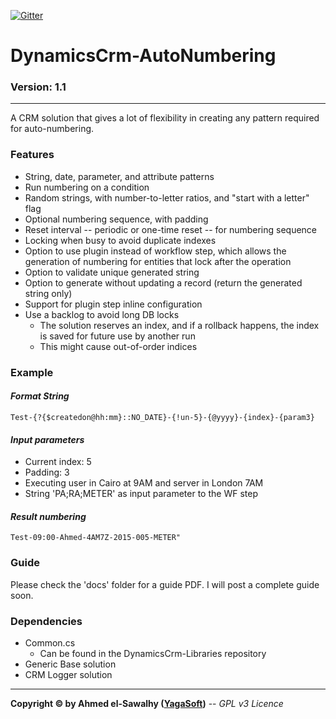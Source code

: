 [![Gitter](https://badges.gitter.im/Join%20Chat.svg)](https://gitter.im/yagasoft/DynamicsCrm-AutoNumbering?utm_source=badge&utm_medium=badge&utm_campaign=pr-badge)

# DynamicsCrm-AutoNumbering
### Version: 1.1
---

A CRM solution that gives a lot of flexibility in creating any pattern required for auto-numbering.

### Features

  + String, date, parameter, and attribute patterns
  + Run numbering on a condition
  + Random strings, with number-to-letter ratios, and "start with a letter" flag
  + Optional numbering sequence, with padding
  + Reset interval -- periodic or one-time reset -- for numbering sequence
  + Locking when busy to avoid duplicate indexes
  + Option to use plugin instead of workflow step, which allows the generation of numbering for entities that lock after the operation
  + Option to validate unique generated string
  + Option to generate without updating a record (return the generated string only)
  + Support for plugin step inline configuration
  + Use a backlog to avoid long DB locks
    + The solution reserves an index, and if a rollback happens, the index is saved for future use by another run
    + This might cause out-of-order indices

### Example

#### _Format String_

`Test-{?{$createdon@hh:mm}::NO_DATE}-{!un-5}-{@yyyy}-{index}-{param3}`

#### _Input parameters_
  + Current index: 5
  + Padding: 3
  + Executing user in Cairo at 9AM and server in London 7AM
  + String 'PA;RA;METER' as input parameter to the WF step
  
#### _Result numbering_

`Test-09:00-Ahmed-4AM7Z-2015-005-METER"`

### Guide

Please check the 'docs' folder for a guide PDF.
I will post a complete guide soon.

### Dependencies

  + Common.cs
    + Can be found in the DynamicsCrm-Libraries repository
  + Generic Base solution
  + CRM Logger solution

---
**Copyright &copy; by Ahmed el-Sawalhy ([YagaSoft](http://yagasoft.com))** -- _GPL v3 Licence_
